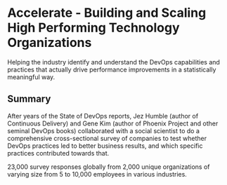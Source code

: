 # Accelerate - Building and Scaling High Performing Technology Organizations

Helping the industry identify and understand the DevOps capabilities and practices that actually drive performance improvements in a statistically meaningful way.

## Summary

After years of the State of DevOps reports, Jez Humble (author of Continuous Delivery) and Gene Kim (author of Phoenix Project and other seminal DevOps books) collaborated with a social scientist to do a comprehensive cross-sectional survey of companies to test whether DevOps practices led to better business results, and which specific practices contributed towards that.

23,000 survey responses globally from 2,000 unique organizations of varying size from 5 to 10,000 employees in various industries.

